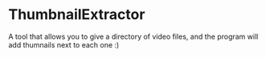 # ThumbnailExtractor
A tool that allows you to give a directory of video files, and the program will add thumnails next to each one :)
